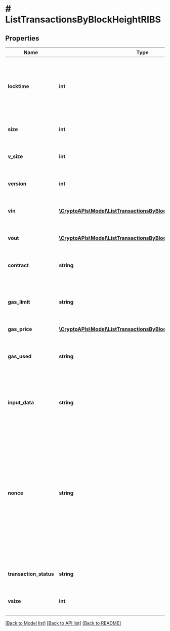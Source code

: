 # # ListTransactionsByBlockHeightRIBS

## Properties

Name | Type | Description | Notes
------------ | ------------- | ------------- | -------------
**locktime** | **int** | Represents the time at which a particular transaction can be added to the blockchain. |
**size** | **int** | Represents the total size of this transaction. |
**v_size** | **int** | Represents the virtual size of this transaction. |
**version** | **int** | Represents the total size of this transaction. |
**vin** | [**\CryptoAPIs\Model\ListTransactionsByBlockHashRIBSBCVin[]**](ListTransactionsByBlockHashRIBSBCVin.md) | Represents the transaction inputs. |
**vout** | [**\CryptoAPIs\Model\ListTransactionsByBlockHashRIBSBCVout[]**](ListTransactionsByBlockHashRIBSBCVout.md) | Represents the transaction outputs. |
**contract** | **string** | Represents the specific transaction contract. |
**gas_limit** | **string** | Represents the amount of gas used by this specific transaction alone. |
**gas_price** | [**\CryptoAPIs\Model\ListTransactionsByBlockHeightRIBSECGasPrice**](ListTransactionsByBlockHeightRIBSECGasPrice.md) |  |
**gas_used** | **string** | Represents the exact unit of gas that was used for the transaction. |
**input_data** | **string** | Represents additional information that is required for the transaction. |
**nonce** | **string** | Represents the sequential running number for an address, starting from 0 for the first transaction. E.g., if the nonce of a transaction is 10, it would be the 11th transaction sent from the sender&#39;s address. |
**transaction_status** | **string** | Represents the status of this transaction. |
**vsize** | **int** | Represents the virtual size of this transaction. |

[[Back to Model list]](../../README.md#models) [[Back to API list]](../../README.md#endpoints) [[Back to README]](../../README.md)
